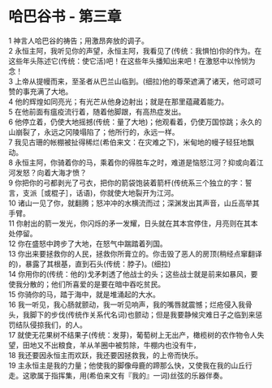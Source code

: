 # 哈巴谷书 - 第三章
  
 1 神言人哈巴谷的祷告；用激昂奔放的调子。  
 2 永恒主阿，我听见你的声望，永恒主阿，我看见了(传统：我惧怕)你的作为。在这些年头陈述它(传统：使它活)吧！在这些年头播知出来吧！在激怒中以怜悯为念！  
 3 上帝从提幔而来，至圣者从巴兰山临到。(细拉)他的尊荣遮满了诸天，他可颂可赞的事充满了大地。  
 4 他的辉煌如同亮光；有光芒从他身边射出；就是在那里蕴藏着能力。  
 5 在他前面有瘟疫流行着，随着他脚跟，有高热症发出。  
 6 他停立着，仍使大地摇撼(传统：量了大地)；他观看着，仍使万国惊跳；永久的山崩裂了，永远之冈陵塌陷了；他所行的，永远一样。  
 7 我见古珊的帐棚被扯得稀烂(希伯来文：在灾难之下)，米甸地的幔子轻狂地飘动。  
 8 永恒主阿，你骑着你的马，乘着你的得胜车之时，难道是恼怒江河？抑或向着江河发怒？向着大海才愤？  
 9 你把你的弓都剥光了弓衣，把你的箭袋饱装着箭杆(传统系三个独立的字：誓言，支派［或棍子］，话语)，你就使大地裂开为江河。  
 10 诸山一见了你，就翻腾；怒冲冲的水横流而过；深渊发出其声音，山丘高举其手臂。  
 11 你射出的箭一发光，你闪烁的矛一发耀，日头就在其本宫停住，月亮则在其本处停留。  
 12 你在盛怒中跨步了大地，在怒气中踹踏着列国。  
 13 你出来要拯救你的人民，拯救你所膏立的。你击毁了恶人的房顶(稍经点窜翻译的)，暴露了其根基，直到石头(传统：脖子)。(细拉)  
 14 你用你的(传统：他的)戈矛刺透了他战士的头；这些战士就是前来如暴风，要使我分散的；他们所喜爱的是要在暗中吞吃贫民。  
 15 你骑你的马，踏于海中，就是堆涌起的大水。  
 16 我一听见，我心肠就颤动，我一听见响声，我的嘴唇就震憾；烂疮侵入我骨头，我脚下的步伐(传统作关系代名词)也颤动；但是我要静候灾难日子之临到来惩罚结队侵掠我们，的人。  
 17 就使无花果树不结果子(传统：发芽)，葡萄树上无出产，橄榄树的农作物令人失望，田地又不出粮食，羊从羊圈中被剪除，牛棚内也没有牛，  
 18 我还要因永恒主而欢跃，我还要因拯救我，的上帝而快乐。  
 19 主永恒主是我的力量；他使我的脚像母鹿的蹄那么快，又使我在我的山丘行走。这歌属于指挥集，用(希伯来文有『我的』一词)丝弦的乐器伴奏。